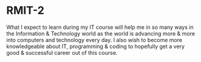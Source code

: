 # RMIT-2

What I expect to learn during my IT course will help me in so many ways in the Information & Technology world as the world is advancing more & more into computers and technology every day. I also wish to become more knowledgeable about IT, programming & coding to hopefully get a very good & successful career out of this course.
